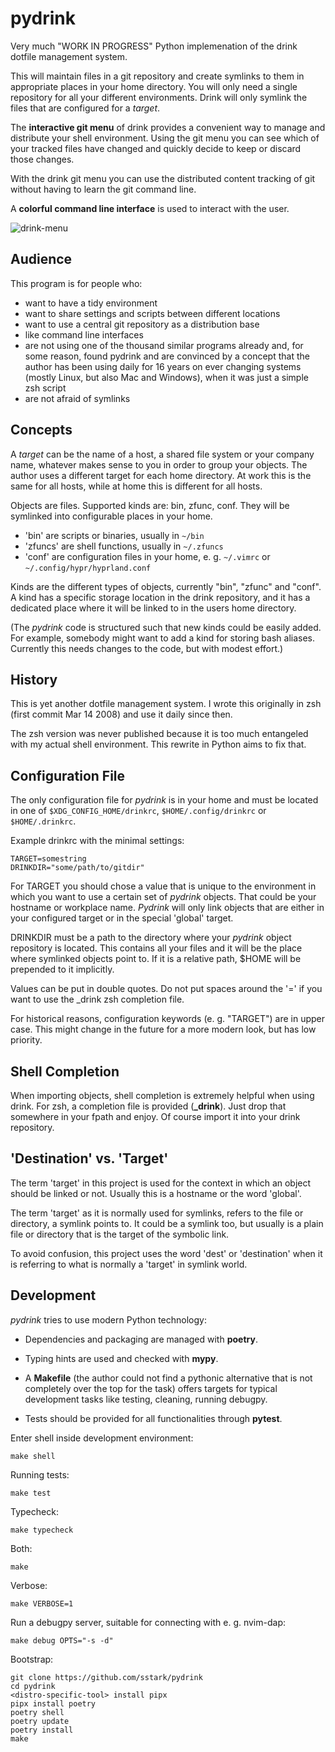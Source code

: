 pydrink
=======

Very much "WORK IN PROGRESS" Python implemenation of the drink dotfile
management system.

This will maintain files in a git repository and create symlinks to them in
appropriate places in your home directory. You will only need a single
repository for all your different environments. Drink will only symlink the
files that are configured for a _target_.

The **interactive git menu** of drink provides a convenient way to manage and
distribute your shell environment. Using the git menu you can see which of your
tracked files have changed and quickly decide to keep or discard those changes.

With the drink git menu you can use the distributed content tracking of git
without having to learn the git command line.

A **colorful command line interface** is used to interact with the user.

![drink-menu](https://github.com/sstark/pydrink/assets/837918/b87a6b52-88a4-4df3-b4a9-1c6604705425)


Audience
--------

This program is for people who:

  - want to have a tidy environment
  - want to share settings and scripts between different locations
  - want to use a central git repository as a distribution base
  - like command line interfaces
  - are not using one of the thousand similar programs already and, for some
    reason, found pydrink and are convinced by a concept that the author has
    been using daily for 16 years on ever changing systems (mostly Linux, but
    also Mac and Windows), when it was just a simple zsh script
  - are not afraid of symlinks


Concepts
--------

A _target_ can be the name of a host, a shared file system or your company
name, whatever makes sense to you in order to group your objects. The author
uses a different target for each home directory. At work this is the same for
all hosts, while at home this is different for all hosts.

Objects are files. Supported kinds are: bin, zfunc, conf. They will be
symlinked into configurable places in your home.

  - 'bin' are scripts or binaries, usually in `~/bin`
  - 'zfuncs' are shell functions, usually in `~/.zfuncs`
  - 'conf' are configuration files in your home, e. g. `~/.vimrc` or
    `~/.config/hypr/hyprland.conf`

Kinds are the different types of objects, currently "bin", "zfunc" and "conf".
A kind has a specific storage location in the drink repository, and it has a
dedicated place where it will be linked to in the users home directory.

(The _pydrink_ code is structured such that new kinds could be easily added. For
example, somebody might want to add a kind for storing bash aliases. Currently
this needs changes to the code, but with modest effort.)


History
-------

This is yet another dotfile management system. I wrote this originally in zsh
(first commit Mar 14 2008) and use it daily since then.

The zsh version was never published because it is too much entangeled with my
actual shell environment. This rewrite in Python aims to fix that.


Configuration File
------------------

The only configuration file for _pydrink_ is in your home and must be located in
one of `$XDG_CONFIG_HOME/drinkrc`, `$HOME/.config/drinkrc` or `$HOME/.drinkrc`.

Example drinkrc with the minimal settings:

    TARGET=somestring
    DRINKDIR="some/path/to/gitdir"

For TARGET you should chose a value that is unique to the environment in which
you want to use a certain set of _pydrink_ objects. That could be your hostname
or workplace name. _Pydrink_ will only link objects that are either in your
configured target or in the special 'global' target.

DRINKDIR must be a path to the directory where your _pydrink_ object repository
is located. This contains all your files and it will be the place where
symlinked objects point to. If it is a relative path, $HOME will be prepended
to it implicitly.

Values can be put in double quotes. Do not put spaces around the '=' if you
want to use the _drink zsh completion file.

For historical reasons, configuration keywords (e. g. "TARGET") are in upper
case. This might change in the future for a more modern look, but has low
priority.


Shell Completion
----------------

When importing objects, shell completion is extremely helpful when using drink.
For zsh, a completion file is provided (**_drink**). Just drop that somewhere in
your fpath and enjoy. Of course import it into your drink repository.


'Destination' vs. 'Target'
--------------------------

The term 'target' in this project is used for the context in which an object
should be linked or not. Usually this is a hostname or the word 'global'.

The term 'target' as it is normally used for symlinks, refers to the file or
directory, a symlink points to. It could be a symlink too, but usually is a
plain file or directory that is the target of the symbolic link.

To avoid confusion, this project uses the word 'dest' or 'destination' when it
is referring to what is normally a 'target' in symlink world.


Development
-----------

_pydrink_ tries to use modern Python technology:

  - Dependencies and packaging are managed with **poetry**.

  - Typing hints are used and checked with **mypy**.

  - A **Makefile** (the author could not find a pythonic alternative that is not
    completely over the top for the task) offers targets for typical
    development tasks like testing, cleaning, running debugpy.

  - Tests should be provided for all functionalities through **pytest**.

Enter shell inside development environment:

    make shell

Running tests:

    make test

Typecheck:

    make typecheck

Both:

    make

Verbose:

    make VERBOSE=1

Run a debugpy server, suitable for connecting with e. g. nvim-dap:

    make debug OPTS="-s -d"

Bootstrap:

    git clone https://github.com/sstark/pydrink
    cd pydrink
    <distro-specific-tool> install pipx
    pipx install poetry
    poetry shell
    poetry update
    poetry install
    make
